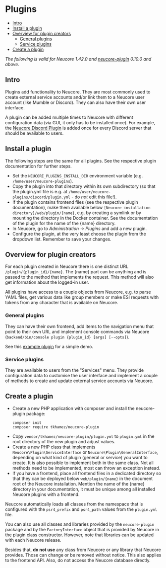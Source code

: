 # Plugins

<!-- toc -->

- [Intro](#intro)
- [Install a plugin](#install-a-plugin)
- [Overview for plugin creators](#overview-for-plugin-creators)
  * [General plugins](#general-plugins)
  * [Service plugins](#service-plugins)
- [Create a plugin](#create-a-plugin)

<!-- tocstop -->

_The following is valid for Neucore 1.42.0 and [neucore-plugin](https://github.com/tkhamez/neucore-plugin)
0.10.0 and above._


## Intro

Plugins add functionality to Neucore. They are most commonly used to create external service accounts
and/or link them to a Neucore user account (like Mumble or Discord). They can also have their own user 
interface.

A plugin can be added multiple times to Neucore with different configuration data (via GUI, it only has to 
be installed once). For example, the [Neucore Discord Plugin](https://github.com/tkhamez/neucore-discord-plugin) 
is added once for every Discord server that should be available to users.


## Install a plugin

The following steps are the same for all plugins. See the respective plugin documentation for further steps.

- Set the `NEUCORE_PLUGINS_INSTALL_DIR` environment variable (e.g. `/home/user/neucore-plugins`).
- Copy the plugin into that directory within its own subdirectory (so that the plugin.yml file is e.g.
  at `/home/user/neucore-plugins/discord/plugin.yml` - do _not_ edit this file!).
- If the plugin contains frontend files (see the respective plugin documentation), make them available
  below `[Neucore installation directory]/web/plugin/{name}`, e.g. by creating a symlink or by mounting the
  directory in the Docker container. See the documentation of the plugin for the name of the {name} directory.
- In Neucore, go to _Administration → Plugins_ and add a new plugin.
- Configure the plugin, at the very least choose the plugin from the dropdown list. Remember to save your changes.


## Overview for plugin creators

For each plugin created in Neucore there is one distinct URL `/plugin/{plugin_id}/{name}`.
The {name} part can be anything and is passed to the method that implements the request. This method will also 
get information about the logged-in user.

All plugins have access to a couple objects from Neucore, e.g. to parse YAML files, get various data like 
group members or make ESI requests with tokens from any character that is available on Neucore.

### General plugins

They can have their own frontend, add items to the navigation menu that point to their own URL and
implement console commands via Neucore (`backend/bin/console plugin {plugin_id} [args] [--opts]`).

See this [example plugin](https://github.com/tkhamez/neucore-example-plugin) for a simple demo.

### Service plugins

They are available to users from the "Services" menu. They provide configuration data to customise the 
user interface and implement a couple of methods to create and update external service accounts via Neucore.


## Create a plugin

- Create a new PHP application with composer and install the neucore-plugin package:
  ```shell script
  composer init
  composer require tkhamez/neucore-plugin
  ```
- Copy `vendor/tkhamez/neucore-plugin/plugin.yml` to `plugin.yml` in the root directory of the new plugin
  and adjust values.
- Create a new PHP class that implements `Neucore\Plugin\ServiceInterface` or `Neucore\Plugin\GeneralInterface`,
  depending on what kind of plugin (general or service) you want to create. It is also possible to implement both
  in the same class. Not all methods need to be implemented, most can throw an exception instead.
- If you have a frontend, place all frontend files in a dedicated directory so that they can be deployed below
  `web/plugin/{name}` in the document root of the Neucore installation. Mention the name of the {name} directory
  in your documentation, it must be unique among all installed Neucore plugins with a frontend.

Neucore automatically loads all classes from the namespace that is configured with the `psr4_prefix` and 
`psr4_path` values from the `plugin.yml` file.

You can also use all classes and libraries provided by the `neucore-plugin` package and by the `FactoryInterface`
object that is provided by Neucore in the plugin class constructor. However, note that libraries can be updated 
with each Neucore release.

Besides that, **do not use** any class from Neucore or any library that Neucore provides. Those can change or
be removed without notice. This also applies to the frontend API. Also, do not access the Neucore database 
directly.
